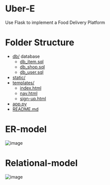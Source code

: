 # Uber-E
Use Flask to implement a Food Delivery Platform

# Folder Structure
* [db/](https://github.com/lon5948/Uber-E/edit/main/db) database
  * [db_item.sql](https://github.com/lon5948/Uber-E/edit/main/db/db_item.sql)
  * [db_shop.sql](https://github.com/lon5948/Uber-E/edit/main/db/db_shop.sql)
  * [db_user.sql](https://github.com/lon5948/Uber-E/edit/main/db/db_user.sql)
* [static/](https://github.com/lon5948/Uber-E/edit/main/static)
* [templates/](https://github.com/lon5948/Uber-E/edit/main/templates)
  * [index.html](https://github.com/lon5948/Uber-E/edit/main/templates/index.html)
  * [nav.html](https://github.com/lon5948/Uber-E/edit/main/templates/nav.html)
  * [sign-up.html](https://github.com/lon5948/Uber-E/edit/main/templates/sign-up.html)
* [app.py](https://github.com/lon5948/Uber-E/edit/main/app.py)
* [README.md](https://github.com/lon5948/Uber-E/edit/main/README.md)
    
# ER-model
![image](https://github.com/lon5948/Uber-E/blob/main/Model/ER%20model.png)

# Relational-model
![image](https://github.com/lon5948/Uber-E/blob/main/Model/Relational%20model.png)
